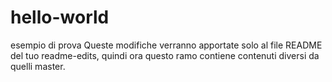 # hello-world
esempio di prova
Queste modifiche verranno apportate solo al file README del tuo readme-edits, quindi ora questo ramo contiene contenuti diversi da quelli master.
